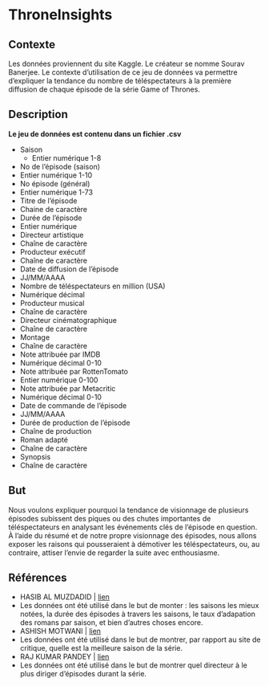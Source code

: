# ThroneInsights

## Contexte
Les données proviennent du site Kaggle. Le créateur se nomme Sourav Banerjee. Le contexte d’utilisation de ce jeu de données va permettre d’expliquer la tendance du nombre de téléspectateurs à la première diffusion de chaque épisode de la série Game of Thrones.

## Description
**Le jeu de données est contenu dans un fichier .csv**

- Saison  
  - Entier numérique 1-8
- No de l’épisode (saison)
 -	Entier numérique 1-10
-	No épisode (général)
 -	Entier numérique 1-73
-	Titre de l’épisode
 -	Chaine de caractère
-	Durée de l’épisode
 -	Entier numérique
-	Directeur artistique
 -	Chaîne de caractère
-	Producteur exécutif 
 -	Chaîne de caractère
-	Date de diffusion de l’épisode
 -	JJ/MM/AAAA
-	Nombre de téléspectateurs en million (USA)
 -	Numérique décimal
-	Producteur musical	
 -	Chaîne de caractère
-	Directeur cinématographique
 -	Chaîne de caractère
-	Montage
 -	Chaîne de caractère
-	Note attribuée par IMDB
 -	Numérique décimal 0-10
-	Note attribuée par RottenTomato
 -	Entier numérique 0-100 
-	Note attribuée par Metacritic
 -	Numérique décimal 0-10
-	Date de commande de l’épisode
 -	JJ/MM/AAAA
-	Durée de production de l’épisode
 -	Chaîne de production
-	Roman adapté
 -	Chaîne de caractère
-	Synopsis
 -	Chaîne de caractère

## But

Nous voulons expliquer pourquoi la tendance de visionnage de plusieurs épisodes subissent des piques ou des chutes importantes de téléspectateurs en analysant les événements clés de l’épisode en question.
 À l’aide du résumé et de notre propre visionnage des épisodes, nous allons exposer les raisons qui pousseraient à démotiver les téléspectateurs, ou, au contraire, attiser l’envie de regarder la suite avec enthousiasme.  
## Références

-	HASIB AL MUZDADID | [lien](https://www.kaggle.com/code/hasibalmuzdadid/game-of-thrones-analysis)
 -	Les données ont été utilisé dans le but de monter : les saisons les mieux notées, la durée des épisodes à travers les saisons, le taux d’adapation des romans par saison, et bien d’autres choses encore.
-	ASHISH MOTWANI | [lien](https://www.kaggle.com/code/ashishmotwani/got-best-season-eda)
 -	Les données ont été utilisé dans le but de montrer, par rapport au site de critique, quelle est la meilleure saison de la série.
-	RAJ KUMAR PANDEY | [lien](https://www.kaggle.com/code/rajkumarpandey02/games-of-thrones-eda)
 -	Les données ont été utilisé dans le but de montrer quel directeur à le plus diriger d’épisodes durant la série. 

